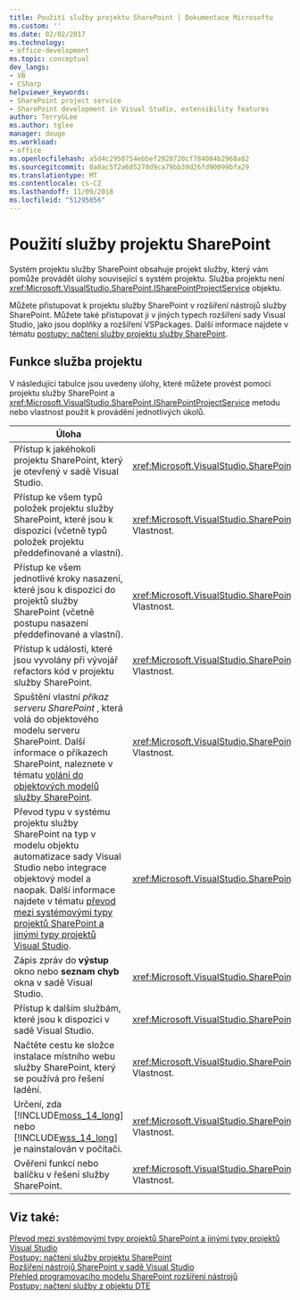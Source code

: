 ```yaml
---
title: Použití služby projektu SharePoint | Dokumentace Microsoftu
ms.custom: ''
ms.date: 02/02/2017
ms.technology:
- office-development
ms.topic: conceptual
dev_langs:
- VB
- CSharp
helpviewer_keywords:
- SharePoint project service
- SharePoint development in Visual Studio, extensibility features
author: TerryGLee
ms.author: tglee
manager: douge
ms.workload:
- office
ms.openlocfilehash: a5d4c2950754ebbef2920720cf784084b2968a82
ms.sourcegitcommit: 0a8ac5f2a685270d9ca79bb39d26fd90099bfa29
ms.translationtype: MT
ms.contentlocale: cs-CZ
ms.lasthandoff: 11/09/2018
ms.locfileid: "51295056"
---
```

# <a name="use-the-sharepoint-project-service"></a>Použití služby projektu SharePoint
  Systém projektu služby SharePoint obsahuje projekt služby, který vám pomůže provádět úlohy související s systém projektu. Služba projektu není <xref:Microsoft.VisualStudio.SharePoint.ISharePointProjectService> objektu.  
  
 Můžete přistupovat k projektu služby SharePoint v rozšíření nástrojů služby SharePoint. Můžete také přistupovat ji v jiných typech rozšíření sady Visual Studio, jako jsou doplňky a rozšíření VSPackages. Další informace najdete v tématu [postupy: načtení služby projektu služby SharePoint](../sharepoint/how-to-retrieve-the-sharepoint-project-service.md).  
  
## <a name="project-service-features"></a>Funkce služba projektu
 V následující tabulce jsou uvedeny úlohy, které můžete provést pomocí projektu služby SharePoint a <xref:Microsoft.VisualStudio.SharePoint.ISharePointProjectService> metodu nebo vlastnost použít k provádění jednotlivých úkolů.  
  
|Úloha|Člen použití|  
|----------|-------------------|  
|Přístup k jakéhokoli projektu SharePoint, který je otevřený v sadě Visual Studio.|<xref:Microsoft.VisualStudio.SharePoint.ISharePointProjectService.Projects%2A> Vlastnost.|  
|Přístup ke všem typů položek projektu služby SharePoint, které jsou k dispozici (včetně typů položek projektu předdefinované a vlastní).|<xref:Microsoft.VisualStudio.SharePoint.ISharePointProjectService.ProjectItemTypes%2A> Vlastnost.|  
|Přístup ke všem jednotlivé kroky nasazení, které jsou k dispozici do projektů služby SharePoint (včetně postupu nasazení předdefinované a vlastní).|<xref:Microsoft.VisualStudio.SharePoint.ISharePointProjectService.DeploymentSteps%2A> Vlastnost.|  
|Přístup k události, které jsou vyvolány při vývojář refactors kód v projektu služby SharePoint.|<xref:Microsoft.VisualStudio.SharePoint.ISharePointProjectService.CodeRefactoringEvents%2A> Vlastnost.|  
|Spuštění vlastní *příkaz serveru SharePoint* , která volá do objektového modelu serveru SharePoint. Další informace o příkazech SharePoint, naleznete v tématu [volání do objektových modelů služby SharePoint](../sharepoint/calling-into-the-sharepoint-object-models.md).|<xref:Microsoft.VisualStudio.SharePoint.ISharePointProjectService.SharePointConnection%2A> Vlastnost.|  
|Převod typu v systému projektu služby SharePoint na typ v modelu objektu automatizace sady Visual Studio nebo integrace objektový model a naopak. Další informace najdete v tématu [převod mezi systémovými typy projektů SharePoint a jinými typy projektů Visual Studio](../sharepoint/converting-between-sharepoint-project-system-types-and-other-visual-studio-project-types.md).|<xref:Microsoft.VisualStudio.SharePoint.ISharePointProjectService.Convert%2A> Metoda.|  
|Zápis zpráv do **výstup** okno nebo **seznam chyb** okna v sadě Visual Studio.|<xref:Microsoft.VisualStudio.SharePoint.ISharePointProjectService.Logger%2A> Vlastnost.|  
|Přístup k dalším službám, které jsou k dispozici v sadě Visual Studio.|<xref:Microsoft.VisualStudio.SharePoint.ISharePointProjectService.ServiceProvider%2A> Vlastnost.|  
|Načtěte cestu ke složce instalace místního webu služby SharePoint, který se používá pro řešení ladění.|<xref:Microsoft.VisualStudio.SharePoint.ISharePointProjectService.SharePointInstallPath%2A> Vlastnost.|  
|Určení, zda [!INCLUDE[moss_14_long](../sharepoint/includes/moss-14-long-md.md)] nebo [!INCLUDE[wss_14_long](../sharepoint/includes/wss-14-long-md.md)] je nainstalován v počítači.|<xref:Microsoft.VisualStudio.SharePoint.ISharePointProjectService.IsSharePointInstalled%2A> Vlastnost.|  
|Ověření funkcí nebo balíčku v řešení služby SharePoint.|<xref:Microsoft.VisualStudio.SharePoint.ISharePointProjectService.PackageValidationProvider%2A> Vlastnost.|  
  
## <a name="see-also"></a>Viz také:
 [Převod mezi systémovými typy projektů SharePoint a jinými typy projektů Visual Studio](../sharepoint/converting-between-sharepoint-project-system-types-and-other-visual-studio-project-types.md)   
 [Postupy: načtení služby projektu SharePoint](../sharepoint/how-to-retrieve-the-sharepoint-project-service.md)   
 [Rozšíření nástrojů SharePoint v sadě Visual Studio](../sharepoint/extending-the-sharepoint-tools-in-visual-studio.md)   
 [Přehled programovacího modelu SharePoint rozšíření nástrojů](../sharepoint/overview-of-the-programming-model-of-sharepoint-tools-extensions.md)   
 [Postupy: načtení služby z objektu DTE](https://msdn.microsoft.com/library/bb166401.aspx)  
  
